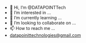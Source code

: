 - 👋 Hi, I’m @DATAPOINTTech
- 👀 I’m interested in ...
- 🌱 I’m currently learning ...
- 💞️ I’m looking to collaborate on ...
- 📫 How to reach me ...
- datapoinittechnologies@gmail.com

<!---
DATAPOINTTech/DATAPOINTTech is a ✨ special ✨ repository because its `README.md` (this file) appears on your GitHub profile.
You can click the Preview link to take a look at your changes.
--->
